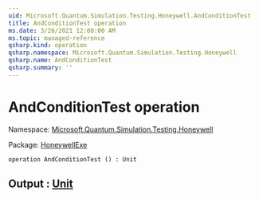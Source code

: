 ```yaml
---
uid: Microsoft.Quantum.Simulation.Testing.Honeywell.AndConditionTest
title: AndConditionTest operation
ms.date: 3/26/2021 12:00:00 AM
ms.topic: managed-reference
qsharp.kind: operation
qsharp.namespace: Microsoft.Quantum.Simulation.Testing.Honeywell
qsharp.name: AndConditionTest
qsharp.summary: ''
---
```


# AndConditionTest operation

Namespace: [Microsoft.Quantum.Simulation.Testing.Honeywell](xref:Microsoft.Quantum.Simulation.Testing.Honeywell)

Package: [HoneywellExe](https://nuget.org/packages/HoneywellExe)




```qsharp
operation AndConditionTest () : Unit
```


## Output : [Unit](xref:microsoft.quantum.lang-ref.unit)

